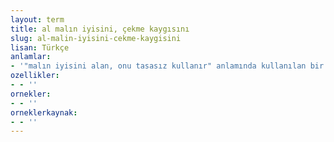 ```yaml
---
layout: term
title: al malın iyisini, çekme kaygısını
slug: al-malin-iyisini-cekme-kaygisini
lisan: Türkçe
anlamlar:
- '"malın iyisini alan, onu tasasız kullanır" anlamında kullanılan bir söz'
ozellikler:
- - ''
ornekler:
- - ''
orneklerkaynak:
- - ''
---
```

